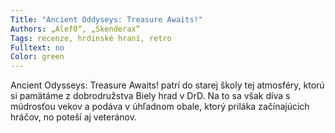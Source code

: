 ```yaml
---
Title: "Ancient Oddyseys: Treasure Awaits!"
Authors: „Alef0“, „Skenderax“
Tags: recenze, hrdinské hraní, retro
Fulltext: no
Color: green 
---
```

Ancient Odysseys: Treasure Awaits! patrí
do starej školy tej atmosféry, ktorú si pamätáme
z dobrodružstva Biely hrad v DrD.
Na to sa však díva s múdrosťou vekov a podáva
v úhľadnom obale, ktorý priláka začínajúcich
hráčov, no poteší aj veteránov.